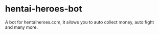 # hentai-heroes-bot
A bot for hentaiheroes.com, it allows you to auto collect money, auto fight and many more.
